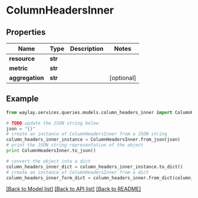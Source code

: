 # ColumnHeadersInner


## Properties

Name | Type | Description | Notes
------------ | ------------- | ------------- | -------------
**resource** | **str** |  | 
**metric** | **str** |  | 
**aggregation** | **str** |  | [optional] 

## Example

```python
from waylay.services.queries.models.column_headers_inner import ColumnHeadersInner

# TODO update the JSON string below
json = "{}"
# create an instance of ColumnHeadersInner from a JSON string
column_headers_inner_instance = ColumnHeadersInner.from_json(json)
# print the JSON string representation of the object
print ColumnHeadersInner.to_json()

# convert the object into a dict
column_headers_inner_dict = column_headers_inner_instance.to_dict()
# create an instance of ColumnHeadersInner from a dict
column_headers_inner_form_dict = column_headers_inner.from_dict(column_headers_inner_dict)
```
[[Back to Model list]](../README.md#documentation-for-models) [[Back to API list]](../README.md#documentation-for-api-endpoints) [[Back to README]](../README.md)


